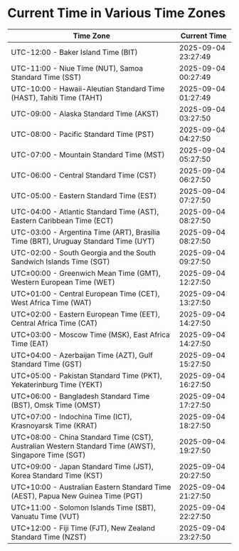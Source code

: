 # Current Time in Various Time Zones

| Time Zone | Current Time |
|-----------|--------------|
| UTC-12:00 - Baker Island Time (BIT) | 2025-09-04 23:27:49 |
| UTC-11:00 - Niue Time (NUT), Samoa Standard Time (SST) | 2025-09-04 00:27:49 |
| UTC-10:00 - Hawaii-Aleutian Standard Time (HAST), Tahiti Time (TAHT) | 2025-09-04 01:27:49 |
| UTC-09:00 - Alaska Standard Time (AKST) | 2025-09-04 03:27:50 |
| UTC-08:00 - Pacific Standard Time (PST) | 2025-09-04 04:27:50 |
| UTC-07:00 - Mountain Standard Time (MST) | 2025-09-04 05:27:50 |
| UTC-06:00 - Central Standard Time (CST) | 2025-09-04 06:27:50 |
| UTC-05:00 - Eastern Standard Time (EST) | 2025-09-04 07:27:50 |
| UTC-04:00 - Atlantic Standard Time (AST), Eastern Caribbean Time (ECT) | 2025-09-04 08:27:50 |
| UTC-03:00 - Argentina Time (ART), Brasília Time (BRT), Uruguay Standard Time (UYT) | 2025-09-04 08:27:50 |
| UTC-02:00 - South Georgia and the South Sandwich Islands Time (SGT) | 2025-09-04 09:27:50 |
| UTC±00:00 - Greenwich Mean Time (GMT), Western European Time (WET) | 2025-09-04 12:27:50 |
| UTC+01:00 - Central European Time (CET), West Africa Time (WAT) | 2025-09-04 13:27:50 |
| UTC+02:00 - Eastern European Time (EET), Central Africa Time (CAT) | 2025-09-04 14:27:50 |
| UTC+03:00 - Moscow Time (MSK), East Africa Time (EAT) | 2025-09-04 14:27:50 |
| UTC+04:00 - Azerbaijan Time (AZT), Gulf Standard Time (GST) | 2025-09-04 15:27:50 |
| UTC+05:00 - Pakistan Standard Time (PKT), Yekaterinburg Time (YEKT) | 2025-09-04 16:27:50 |
| UTC+06:00 - Bangladesh Standard Time (BST), Omsk Time (OMST) | 2025-09-04 17:27:50 |
| UTC+07:00 - Indochina Time (ICT), Krasnoyarsk Time (KRAT) | 2025-09-04 18:27:50 |
| UTC+08:00 - China Standard Time (CST), Australian Western Standard Time (AWST), Singapore Time (SGT) | 2025-09-04 19:27:50 |
| UTC+09:00 - Japan Standard Time (JST), Korea Standard Time (KST) | 2025-09-04 20:27:50 |
| UTC+10:00 - Australian Eastern Standard Time (AEST), Papua New Guinea Time (PGT) | 2025-09-04 21:27:50 |
| UTC+11:00 - Solomon Islands Time (SBT), Vanuatu Time (VUT) | 2025-09-04 22:27:50 |
| UTC+12:00 - Fiji Time (FJT), New Zealand Standard Time (NZST) | 2025-09-04 23:27:50 |
